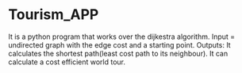 # Tourism_APP
It is a python program that works over the dijkestra algorithm.
Input = undirected graph with the edge cost and a starting point.
Outputs:
It calculates the shortest path(least cost path to its neighbour).
It can calculate  a cost efficient world tour.
